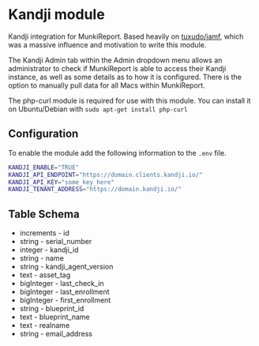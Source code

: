 Kandji module
==============

Kandji integration for MunkiReport. Based heavily on [tuxudo/jamf](https://github.com/tuxudo/jamf), which was a massive influence and motivation to write this module.

The Kandji Admin tab within the Admin dropdown menu allows an administrator to check if MunkiReport is able to access their Kandji instance, as well as some details as to how it is configured. There is the option to manually pull data for all Macs within MunkiReport. 

The php-curl module is required for use with this module. You can install it on Ubuntu/Debian with `sudo apt-get install php-curl`

## Configuration

To enable the module add the following information to the `.env` file.

```sh
KANDJI_ENABLE="TRUE"
KANDJI_API_ENDPOINT="https://domain.clients.kandji.io/"
KANDJI_API_KEY="some_key_here"
KANDJI_TENANT_ADDRESS="https://domain.kandji.io/"
```

Table Schema
---
* increments - id
* string - serial_number
* integer - kandji_id
* string - name
* string - kandji_agent_version
* text - asset_tag
* bigInteger - last_check_in
* bigInteger - last_enrollment
* bigInteger - first_enrollment
* string - blueprint_id
* text - blueprint_name
* text - realname
* string - email_address
